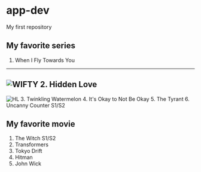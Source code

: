 # app-dev
My first repository
## My favorite series
1. When I Fly Towards You
---
![WIFTY](https://dramaslot.com/wp-content/uploads/2023/08/When-I-Fly-Towards-You.webp)
2. Hidden Love
---
![HL](https://encrypted-tbn0.gstatic.com/images?q=tbn:ANd9GcSsV1pgZGRPFMfHTObuDYBhc7oQZwaIGe9raA&s)
3. Twinkling Watermelon
4. It's Okay to Not Be Okay
5. The Tyrant
6. Uncanny Counter S1/S2
## My favorite movie
1. The Witch S1/S2
2. Transformers
3. Tokyo Drift
4. Hitman
5. John Wick
